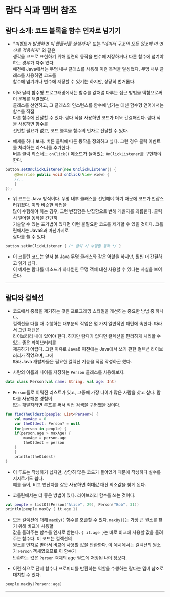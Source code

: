 # 람다 식과 멤버 참조

## 람다 소개: 코드 블록을 함수 인자로 넘기기

- _"이벤트가 발생하면 이 핸들러를 실행하자"_ 또는 _"데이터 구조의 모든 원소에 이 연산을 적용하자"_ 와 같은  
  생각을 코드로 표현하기 위해 일련의 동작을 변수에 저장하거나 다른 함수에 넘겨야 하는 경우가 자주 있다.  
  예전에 Java에서는 무명 내부 클래스를 사용해 이런 목적을 달성했다. 무명 내부 클래스를 사용하면 코드를  
  함수에 넘기거나 변수에 저장할 수 있기는 하지만, 상당히 번거롭다.

- 이와 달리 함수형 프로그래밍에서는 함수를 값처럼 다루는 접근 방법을 택함으로써 이 문제를 해결했다.  
  클래스를 선언하고, 그 클래스의 인스턴스를 함수에 넘기는 대신 함수형 언어에서는 함수를 직접  
  다른 함수에 전달할 수 있다. 람다 식을 사용하면 코드가 더욱 간결해진다. 람다 식을 사용하면 함수를  
  선언할 필요가 없고, 코드 블록을 함수의 인자로 전달할 수 있다.

- 예제를 하나 보자. 버튼 클릭에 따른 동작을 정의하고 싶다. 그런 경우 클릭 이벤트를 처리하는 리스너를 추가한다.  
  버튼 클릭 리스너는 `onClick()` 메소드가 들어있는 `OnClickListener`를 구현해야 한다.

```java
button.setOnClickListener(new OnClickListener() {
    @Override public void onClick(View view) {
	//..
    }
});
```

- 위 코드는 Java 방식이다. 무명 내부 클래스를 선언해야 하기 때문에 코드가 번잡스러워졌다. 이와 비슷한 작업을  
  많이 수행해야 하는 경우, 그런 번잡함은 난잡함으로 변해 개발자를 괴롭힌다. 클릭 시 벌어질 동작을 간단히  
  기술할 수 있는 표기법이 있다면 이런 불필요한 코드를 제거할 수 있을 것이다. 코틀린에서는 Java8과 마찬가지로  
  람다를 쓸 수 있다.

```kt
button.setOnClickListener { /* 클릭 시 수행할 동작 */ }
```

- 이 코틀린 코드는 앞서 본 Java 무명 클래스와 같은 역할을 하지만, 훨씬 더 간결하고 읽기 쉽다.  
  이 예제는 람다를 메소드가 하나뿐인 무명 객체 대신 사용할 수 있다는 사실을 보여준다.

<hr/>

## 람다와 컬렉션

- 코드에서 중복을 제거하는 것은 프로그래밍 스타일을 개선하는 중요한 방법 중 하나다.  
  컬렉션을 다룰 때 수행하는 대부분의 작업은 몇 가지 일반적인 패턴에 속한다. 따라서 그런 패턴은  
  라이브러리 내에 있어야 한다. 하지만 람다가 없다면 컬렉션을 편리하게 처리할 수 있는 좋은 라이브러리를  
  제공하기 어렵다. 그런 이유로 Java8 이전에는 Java에서 쓰기 편한 컬렉션 라이브러리가 적었으며, 그에  
  따라 Java 개발자들은 필요한 컬렉션 기능을 직접 작성하곤 했다.

- 사람의 이름과 나이를 저장하는 `Person` 클래스를 사용해보자.

```kt
data class Person(val name: String, val age: Int)
```

- `Person`들로 이뤄진 리스트가 있고, 그중에 가장 나이가 많은 사람을 찾고 싶다. 람다를 사용해본 경험이  
  없는 개발자라면 루프를 써서 직접 검색을 구현했을 것이다.

```kt
fun findTheOldest(people: List<Person>) {
    val maxAge = 0
    var theOldest: Person? = null
    for(person in people) {
	if(person.age > maxAge) {
	    maxAge = person.age
	    theOldest = person
	}
    }
    println(theOldest)
}
```

- 이 루프는 작성하기 쉽지만, 상당히 많은 코드가 들어있기 때문에 작성하다 실수를 저지르기도 쉽다.  
  예를 들어, 비교 연산자를 잘못 사용하면 최대값 대신 최소값을 찾게 된다.

- 코틀린에서는 더 좋은 방법이 있다. 라이브러리 함수를 쓰는 것이다.

```kt
val people = listOf(Person("Alice", 29), Person("Bob", 31))
println(people.maxBy { it.age })
```

- 모든 컬렉션에 대해 `maxBy()` 함수를 호출할 수 있다. `maxBy()`는 가장 큰 원소를 찾기 위해 비교에 사용할  
  값을 돌려주는 함수를 인자로 받는다. `{ it.age }`는 바로 비교에 사용할 값을 돌려주는 함수다. 이 코드는 컬렉션의  
  원소를 인자로 받아서 비교에 사용할 값을 반환한다. 이 예시에서는 컬렉션의 원소가 `Person` 객체였으므로 이 함수가  
  반환하는 값은 `Person` 객체의 age 필드에 저장된 나이 정보다.

- 이런 식으로 단지 함수나 프로퍼티를 반환하는 역할을 수행하는 람다는 멤버 참조로 대치할 수 있다.

```kt
people.maxBy(Person::age)
```

<hr/>
